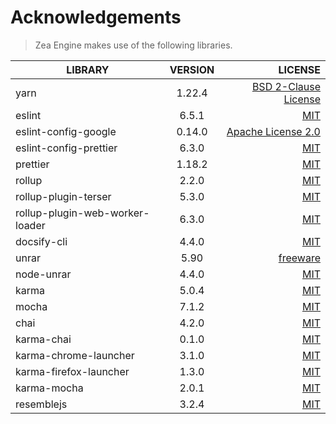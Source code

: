 # Acknowledgements

> Zea Engine makes use of the following libraries.


| LIBRARY                         | VERSION       | LICENSE                                                                                  |
| ------------------------------- |:-------------:| ----------------------------------------------------------------------------------------:|
| yarn                            | 1.22.4        | [BSD 2-Clause License](https://github.com/yarnpkg/yarn/blob/master/LICENSE)              |
| eslint                          | 6.5.1         | [MIT](https://github.com/eslint/eslint/blob/master/LICENSE)                              |
| eslint-config-google            | 0.14.0        | [Apache License 2.0](https://github.com/google/eslint-config-google/blob/master/LICENSE) |
| eslint-config-prettier          | 6.3.0         | [MIT](https://github.com/prettier/eslint-config-prettier/blob/master/LICENSE)            |
| prettier                        | 1.18.2        | [MIT](https://github.com/prettier/prettier/blob/master/LICENSE)                          |
| rollup                          | 2.2.0         | [MIT](https://github.com/rollup/rollup/blob/master/LICENSE.md)                           |
| rollup-plugin-terser            | 5.3.0         | [MIT](https://github.com/TrySound/rollup-plugin-terser/blob/master/LICENSE)              |
| rollup-plugin-web-worker-loader | 6.3.0         | [MIT](https://github.com/darionco/rollup-plugin-web-worker-loader/blob/master/LICENSE)   |
| docsify-cli                     | 4.4.0         | [MIT](https://github.com/docsifyjs/docsify-cli/blob/master/LICENSE)                      |
| unrar                           | 5.90          | [freeware](https://github.com/pmachapman/unrar)                                          |
| node-unrar                      | 4.4.0         | [MIT](https://github.com/YuJianrong/node-unrar.js/blob/master/LICENSE.md)                |
| karma                           | 5.0.4         | [MIT](https://github.com/karma-runner/karma/blob/master/LICENSE)                         |
| mocha                           | 7.1.2         | [MIT](https://github.com/mochajs/mocha/blob/master/LICENSE)                              |
| chai                            | 4.2.0         | [MIT](https://github.com/chaijs/chai/blob/master/LICENSE)                                |
| karma-chai                      | 0.1.0         | [MIT](https://github.com/xdissent/karma-chai/blob/master/LICENSE)                        |
| karma-chrome-launcher           | 3.1.0         | [MIT](https://github.com/karma-runner/karma-chrome-launcher/blob/master/LICENSE)         |
| karma-firefox-launcher          | 1.3.0         | [MIT](https://github.com/karma-runner/karma-firefox-launcher/blob/master/LICENSE)        |
| karma-mocha                     | 2.0.1         | [MIT](https://github.com/karma-runner/karma-mocha/blob/master/LICENSE)                   |
| resemblejs                      | 3.2.4         | [MIT](https://github.com/rsmbl/Resemble.js/blob/master/LICENSE)                          |




